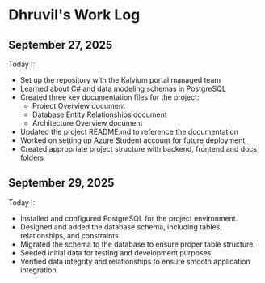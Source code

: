 # Dhruvil's Work Log

## September 27, 2025

Today I:
- Set up the repository with the Kalvium portal managed team
- Learned about C# and data modeling schemas in PostgreSQL
- Created three key documentation files for the project:
  - Project Overview document
  - Database Entity Relationships document
  - Architecture Overview document
- Updated the project README.md to reference the documentation
- Worked on setting up Azure Student account for future deployment
- Created appropriate project structure with backend, frontend and docs folders

## September 29, 2025

Today I:

- Installed and configured PostgreSQL for the project environment.  
- Designed and added the database schema, including tables, relationships, and constraints.  
- Migrated the schema to the database to ensure proper table structure.  
- Seeded initial data for testing and development purposes.  
- Verified data integrity and relationships to ensure smooth application integration.
